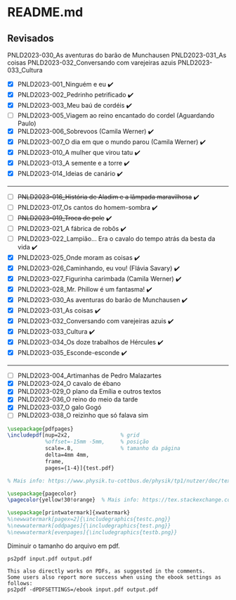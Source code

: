 README.md
======

Revisados
---------


PNLD2023-030_As aventuras do barão de Munchausen
PNLD2023-031_As coisas
PNLD2023-032_Conversando com varejeiras azuis
PNLD2023-033_Cultura

- [x] PNLD2023-001_Ninguém e eu ✔️
- [x] PNLD2023-002_Pedrinho petrificado ✔️
- [x] PNLD2023-003_Meu baú de cordéis ✔️
- [ ] PNLD2023-005_Viagem ao reino encantado do cordel (Aguardando Paulo)
- [x] PNLD2023-006_Sobrevoos (Camila Werner) ✔️
- [x] PNLD2023-007_O dia em que o mundo parou (Camila Werner) ✔️
- [x] PNLD2023-010_A mulher que virou tatu ✔️
- [x] PNLD2023-013_A semente e a torre ✔️
- [x] PNLD2023-014_Ideias de canário ✔️
------------------------------------------------------------------------
- [ ] ~~PNLD2023-016_História de Aladim e a lâmpada maravilhosa~~ ✔️
- [ ] PNLD2023-017_Os cantos do homem-sombra ✔️
- [ ] ~~PNLD2023-019_Troca de pele~~ ✔️
- [ ] PNLD2023-021_A fábrica de robôs ✔️
- [ ] PNLD2023-022_Lampião... Era o cavalo do tempo atrás da besta da vida ✔️
- [x] PNLD2023-025_Onde moram as coisas ✔️
- [x] PNLD2023-026_Caminhando, eu vou! (Flávia Savary) ✔️
- [x] PNLD2023-027_Figurinha carimbada (Camila Werner) ✔️
- [x] PNLD2023-028_Mr. Phillow é um fantasma! ✔️
- [x] PNLD2023-030_As aventuras do barão de Munchausen ✔️
- [x] PNLD2023-031_As coisas ✔️
- [x] PNLD2023-032_Conversando com varejeiras azuis ✔️
- [x] PNLD2023-033_Cultura ✔️
- [x] PNLD2023-034_Os doze trabalhos de Hércules ✔️
- [x] PNLD2023-035_Esconde-esconde ✔️
------------------------------------------------------------
- [ ] PNLD2023-004_Artimanhas de Pedro Malazartes
- [x] PNLD2023-024_O cavalo de ébano
- [x] PNLD2023-029_O plano da Emília e outros textos
- [x] PNLD2023-036_O reino do meio da tarde
- [x] PNLD2023-037_O galo Gogó
- [ ] PNLD2023-038_O reizinho que só falava sim

```tex
\usepackage{pdfpages}
\includepdf[nup=2x2, 				% grid
			%offset=-15mm -5mm, 	% posição
			scale=.8, 				% tamanho da página
            delta=4mm 4mm, 			
            frame,
            pages={1-4}]{test.pdf}

% Mais info: https://www.physik.tu-cottbus.de/physik/tp1/nutzer/doc/texmf/latex/pdfpages/pdf-ex.tex
```

```tex
\usepackage{pagecolor}
\pagecolor{yellow!30!orange}  % Mais info: https://tex.stackexchange.com/questions/82498/change-background-colour-for-entire-document

```

```tex
\usepackage[printwatermark]{xwatermark}
%\newwatermark[pagex=2]{\includegraphics{testc.png}}
%\newwatermark[oddpages]{\includegraphics{test.png}}
%\newwatermark[evenpages]{\includegraphics{testb.png}}

```

Diminuir o tamanho do arquivo em pdf.
```shell
ps2pdf input.pdf output.pdf

This also directly works on PDFs, as suggested in the comments.
Some users also report more success when using the ebook settings as follows:
ps2pdf -dPDFSETTINGS=/ebook input.pdf output.pdf

```
